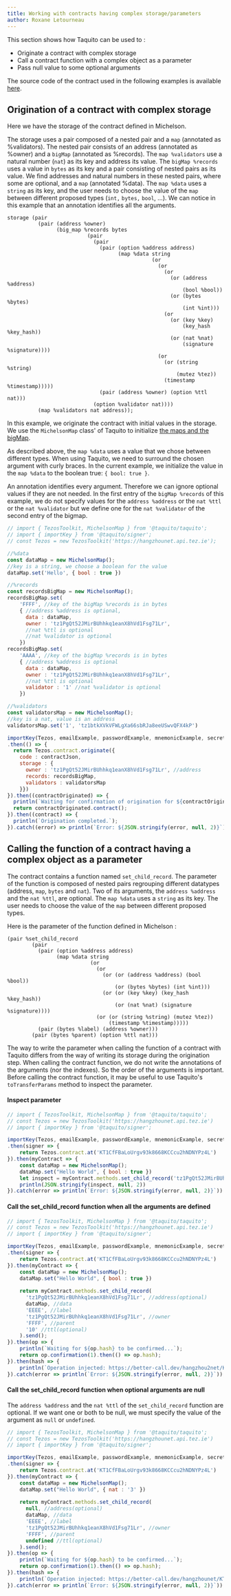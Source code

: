 ```yaml
---
title: Working with contracts having complex storage/parameters
author: Roxane Letourneau
---
```


This section shows how Taquito can be used to :
- Originate a contract with complex storage
- Call a contract function with a complex object as a parameter
- Pass null value to some optional arguments

The source code of the contract used in the following examples is available [here](https://better-call.dev/carthagenet/KT1TRHzT3HdLe3whe35q6rNxavGx8WVFHSpH/code).

## Origination of a contract with complex storage

Here we have the storage of the contract defined in Michelson.

The storage uses a pair composed of a nested pair and a `map` (annotated as %validators). The nested pair consists of an address (annotated as %owner) and a `bigMap` (annotated as %records). The `map %validators` use a natural number (`nat`) as its key and address its value. The `bigMap %records` uses a value in `bytes` as its key and a pair consisting of nested pairs as its value. We find addresses and natural numbers in these nested pairs, where some are optional, and a `map` (annotated %data). The `map %data` uses a `string` as its key, and the user needs to choose the value of the `map` between different proposed types (`int,` `bytes,` `bool`, ...). We can notice in this example that an annotation identifies all the arguments.

```
storage (pair
          (pair (address %owner)
                (big_map %records bytes
                          (pair
                            (pair
                              (pair (option %address address)
                                    (map %data string
                                               (or
                                                 (or
                                                   (or
                                                     (or (address %address)
                                                         (bool %bool))
                                                     (or (bytes %bytes)
                                                         (int %int)))
                                                   (or
                                                     (or (key %key)
                                                         (key_hash %key_hash))
                                                     (or (nat %nat)
                                                         (signature %signature))))
                                                 (or
                                                   (or (string %string)
                                                       (mutez %tez))
                                                   (timestamp %timestamp)))))
                              (pair (address %owner) (option %ttl nat)))
                            (option %validator nat))))
          (map %validators nat address));
```

In this example, we originate the contract with initial values in the storage. We use the `MichelsonMap` class' of Taquito to initialize [the maps and the bigMap](https://tezostaquito.io/docs/maps_bigmaps). 

As described above, the `map %data` uses a value that we chose between different types. When using Taquito, we need to surround the chosen argument with curly braces. In the current example, we initialize the value in the `map %data` to the boolean true: `{ bool: true }`.

An annotation identifies every argument. Therefore we can ignore optional values if they are not needed. In the first entry of the `bigMap %records` of this example, we do not specify values for the `address %address` or the `nat %ttl` or the `nat %validator` but we define one for the `nat %validator` of the second entry of the bigmap.

```js live noInline
// import { TezosToolkit, MichelsonMap } from '@taquito/taquito';
// import { importKey } from '@taquito/signer';
// const Tezos = new TezosToolkit('https://hangzhounet.api.tez.ie');

//%data
const dataMap = new MichelsonMap();
//key is a string, we choose a boolean for the value
dataMap.set('Hello', { bool : true })

//%records 
const recordsBigMap = new MichelsonMap();
recordsBigMap.set(
    'FFFF', //key of the bigMap %records is in bytes
    { //address %address is optional,
      data : dataMap,
      owner : 'tz1PgQt52JMirBUhhkq1eanX8hVd1Fsg71Lr',
      //nat %ttl is optional
      //nat %validator is optional
    })
recordsBigMap.set(
    'AAAA', //key of the bigMap %records is in bytes
    { //address %address is optional
      data : dataMap,
      owner : 'tz1PgQt52JMirBUhhkq1eanX8hVd1Fsg71Lr',
      //nat %ttl is optional
      validator : '1' //nat %validator is optional
    })

//%validators
const validatorsMap = new MichelsonMap();
//key is a nat, value is an address
validatorsMap.set('1', 'tz1btkXVkVFWLgXa66sbRJa8eeUSwvQFX4kP')

importKey(Tezos, emailExample, passwordExample, mnemonicExample, secretExample)
.then(() => {
  return Tezos.contract.originate({
    code : contractJson,
    storage : {
      owner : 'tz1PgQt52JMirBUhhkq1eanX8hVd1Fsg71Lr', //address
      records: recordsBigMap, 
      validators : validatorsMap
    }})
}).then((contractOriginated) => {
  println(`Waiting for confirmation of origination for ${contractOriginated.contractAddress}...`);
  return contractOriginated.contract();
}).then((contract) => {
  println(`Origination completed.`);
}).catch((error) => println(`Error: ${JSON.stringify(error, null, 2)}`));
```

## Calling the function of a contract having a complex object as a parameter

The contract contains a function named `set_child_record`. The parameter of the function is composed of nested pairs regrouping different datatypes (address, `map`, `bytes` and `nat`). Two of its arguments, the `address %address` and the `nat %ttl`, are optional. The `map %data` uses a `string` as its key. The user needs to choose the value of the `map` between different proposed types. 

Here is the parameter of the function defined in Michelson :

```
(pair %set_child_record
        (pair
          (pair (option %address address)
                (map %data string
                           (or
                             (or
                               (or (or (address %address) (bool %bool))
                                   (or (bytes %bytes) (int %int)))
                               (or (or (key %key) (key_hash %key_hash))
                                   (or (nat %nat) (signature %signature))))
                             (or (or (string %string) (mutez %tez))
                                 (timestamp %timestamp)))))
          (pair (bytes %label) (address %owner)))
        (pair (bytes %parent) (option %ttl nat)))
```

The way to write the parameter when calling the function of a contract with Taquito differs from the way of writing its storage during the origination step. When calling the contract function, we do not write the annotations of the arguments (nor the indexes). So the order of the arguments is important. Before calling the contract function, it may be useful to use Taquito's `toTransferParams` method to inspect the parameter.

#### Inspect parameter

```js live noInline
// import { TezosToolkit, MichelsonMap } from '@taquito/taquito';
// const Tezos = new TezosToolkit('https://hangzhounet.api.tez.ie')
// import { importKey } from '@taquito/signer';

importKey(Tezos, emailExample, passwordExample, mnemonicExample, secretExample)
.then(signer => {
    return Tezos.contract.at('KT1CfFBaLoUrgv93k8668KCCcu2hNDNYPz4L')
}).then(myContract => {
    const dataMap = new MichelsonMap();
    dataMap.set("Hello World", { bool : true })
    let inspect = myContract.methods.set_child_record('tz1PgQt52JMirBUhhkq1eanX8hVd1Fsg71Lr', dataMap, 'EEEE', 'tz1PgQt52JMirBUhhkq1eanX8hVd1Fsg71Lr', 'FFFF', '10').toTransferParams(); 
    println(JSON.stringify(inspect, null, 2))
}).catch(error => println(`Error: ${JSON.stringify(error, null, 2)}`));
```

#### Call the set_child_record function when all the arguments are defined

```js live noInline
// import { TezosToolkit, MichelsonMap } from '@taquito/taquito';
// const Tezos = new TezosToolkit('https://hangzhounet.api.tez.ie')
// import { importKey } from '@taquito/signer';

importKey(Tezos, emailExample, passwordExample, mnemonicExample, secretExample)
.then(signer => {
    return Tezos.contract.at('KT1CfFBaLoUrgv93k8668KCCcu2hNDNYPz4L')
}).then(myContract => {
    const dataMap = new MichelsonMap();
    dataMap.set("Hello World", { bool : true })
  
    return myContract.methods.set_child_record(
      'tz1PgQt52JMirBUhhkq1eanX8hVd1Fsg71Lr', //address(optional)
      dataMap, //data
      'EEEE', //label
      'tz1PgQt52JMirBUhhkq1eanX8hVd1Fsg71Lr', //owner
      'FFFF', //parent
      '10' //ttl(optional)
    ).send(); 
}).then(op => {
    println(`Waiting for ${op.hash} to be confirmed...`);
    return op.confirmation(1).then(() => op.hash);
}).then(hash => {
    println(`Operation injected: https://better-call.dev/hangzhou2net/KT1CfFBaLoUrgv93k8668KCCcu2hNDNYPz4L/operations`);
}).catch(error => println(`Error: ${JSON.stringify(error, null, 2)}`));
```
#### Call the set_child_record function when optional arguments are null

The `address %address` and the `nat %ttl` of the `set_child_record` function are optional. If we want one or both to be null, we must specify the value of the argument as `null` or `undefined`.

```js live noInline
// import { TezosToolkit, MichelsonMap } from '@taquito/taquito';
// const Tezos = new TezosToolkit('https://hangzhounet.api.tez.ie')
// import { importKey } from '@taquito/signer';

importKey(Tezos, emailExample, passwordExample, mnemonicExample, secretExample)
.then(signer => {
    return Tezos.contract.at('KT1CfFBaLoUrgv93k8668KCCcu2hNDNYPz4L')
}).then(myContract => {
    const dataMap = new MichelsonMap();
    dataMap.set("Hello World", { nat : '3' })
  
    return myContract.methods.set_child_record(
      null, //address(optional)
      dataMap, //data
      'EEEE', //label
      'tz1PgQt52JMirBUhhkq1eanX8hVd1Fsg71Lr', //owner
      'FFFF', //parent
      undefined //ttl(optional)
    ).send(); 
}).then(op => {
    println(`Waiting for ${op.hash} to be confirmed...`);
    return op.confirmation(1).then(() => op.hash);
}).then(hash => {
    println(`Operation injected: https://better-call.dev/hangzhounet/KT1CfFBaLoUrgv93k8668KCCcu2hNDNYPz4L/operations`);
}).catch(error => println(`Error: ${JSON.stringify(error, null, 2)}`));
```